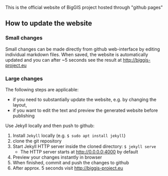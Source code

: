 This is the official website of BigGIS project hosted through "github pages"

## How to update the website

### Small changes

Small changes can be made directly from github web-interface by editing individual markdown files.
When saved, the website is automatically updated and you can after ~5 seconds see the result at http://biggis-project.eu

### Large changes

The following steps are applicable:
 - if you need to substantially update the website, e.g. by changing the layout,
 - if you want to edit the text and preview the generated website before publishing

Use Jekyll locally and then push to github:
 1. Install `Jekyll` locally (e.g. `$ sudo apt install jekyll`)
 2. clone the git repository
 3. Start Jekyll HTTP server inside the cloned directory: `$ jekyll serve`
    - The HTTP server starts at http://0.0.0.0:4000 by default
 4. Preview your changes instantly in browser
 5. When finished, commit and push the changes to github
 6. After approx. 5 seconds visit http://biggis-project.eu

